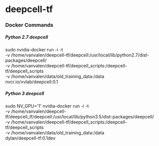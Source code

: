 # deepcell-tf


### Docker Commands

##### Python 2.7 deepcell
sudo nvidia-docker run -i -t \
-v /home/vanvalen/deepcell-tf/deepcell:/usr/local/lib/python2.7/dist-packages/deepcell/ \
-v /home/vanvalen/deepcell-tf/deepcell_scripts:/deepcell-tf/deepcell_scripts \
-v /home/vanvalen/data/old_training_data:/data \
nvcr.io/vvlab/deepcell:0.1


##### Python 3 deepcell
sudo NV_GPU='1' nvidia-docker run -i -t \
-v /home/vanvalen/deepcell-tf/deepcell_tf/deepcell:/usr/local/lib/python3.5/dist-packages/deepcell/ \
-v /home/vanvalen/deepcell-tf/deepcell_scripts:/deepcell-tf/deepcell_scripts \
-v /home/vanvalen/data/old_training_data:/data \
dylan/deepcell-tf:0.1dev
